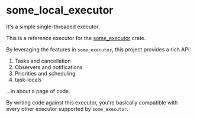 # some_local_executor



It's a simple single-threaded executor.

This is a reference executor for the [some_executor](https://sealedabstract.com/code/some_executor) crate.

By leveraging the features in `some_executor`, this project provides a rich API:
1.  Tasks and cancellation
2.  Observers and notifications
3.  Priorities and scheduling
4.  task-locals

...in about a page of code.

By writing code against this executor, you're basically compatible with every other executor supported
by `some_executor`.